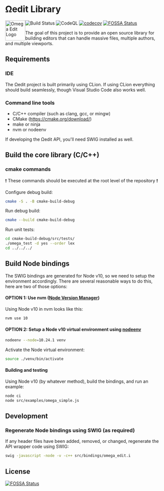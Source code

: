 # Ωedit Library

<img alt="Omega Edit Logo" src="https://raw.githubusercontent.com/scholarsmate/omega-edit/main/images/OmegaEditLogo.png" width=64 style="float: left">

![Build Status](https://github.com/scholarsmate/omega-edit/workflows/Unit%20Tests/badge.svg)
![CodeQL](https://github.com/scholarsmate/omega-edit/workflows/CodeQL/badge.svg)
[![codecov](https://codecov.io/gh/scholarsmate/omega-edit/branch/main/graph/badge.svg)](https://codecov.io/gh/scholarsmate/omega-edit)
[![FOSSA Status](https://app.fossa.com/api/projects/git%2Bgithub.com%2Fscholarsmate%2Fomega-edit.svg?type=shield)](https://app.fossa.com/projects/git%2Bgithub.com%2Fscholarsmate%2Fomega-edit?ref=badge_shield)

The goal of this project is to provide an open source library for building editors that can handle massive files,
multiple authors, and multiple viewports.

## Requirements

### IDE

The Ωedit project is built primarily using CLion.  If using CLion everything should build seamlessly, though Visual
Studio Code also works well.

### Command line tools

- C/C++ compiler (such as clang, gcc, or mingw)
- CMake (https://cmake.org/download/)
- make or ninja
- nvm or nodeenv

If developing the Ωedit API, you'll need SWIG installed as well.

## Build the core library (C/C++)

### cmake commands

:exclamation: These commands should be executed at the root level of the repository :exclamation:

Configure debug build:

```bash
cmake -S . -B cmake-build-debug
```

Run debug build:

```bash
cmake --build cmake-build-debug
```

Run unit tests:

```bash
cd cmake-build-debug/src/tests/
./omega_test -d yes --order lex
cd ../../../
```

## Build Node bindings

The SWIG bindings are generated for Node v10, so we need to setup the environment accordingly.  There are several
reasonable ways to do this, here are two of those options:

#### **OPTION 1:** Use nvm ([Node Version Manager](https://github.com/nvm-sh/nvm))

Using Node v10 in nvm looks like this:

```bash
nvm use 10
```

#### **OPTION 2:** Setup a Node v10 virtual environment using [nodeenv](https://pypi.org/project/nodeenv/)

```bash
nodeenv --node=10.24.1 venv
```

Activate the Node virtual environment:

```bash
source ./venv/bin/activate
```

#### Building and testing

Using Node v10 (by whatever method), build the bindings, and run an example:

```bash
node ci
node src/examples/omega_simple.js
```

## Development

### Regenerate Node bindings using SWIG (as required)

If any header files have been added, removed, or changed, regenerate the API wrapper code using SWIG:

```bash
swig -javascript -node -v -c++ src/bindings/omega_edit.i
```

## License

[![FOSSA Status](https://app.fossa.com/api/projects/git%2Bgithub.com%2Fscholarsmate%2Fomega-edit.svg?type=large)](https://app.fossa.com/projects/git%2Bgithub.com%2Fscholarsmate%2Fomega-edit?ref=badge_large)
